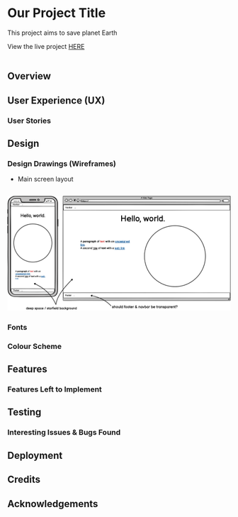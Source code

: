 # **Our Project Title**

This project aims to save planet Earth

View the live project [HERE](https://hashim222.github.io/save-earth)
<br />
<br />
<!-- Responsive design sample image from http://ami.responsivedesign.is/ -->

## Overview

## User Experience (UX)

### User Stories
<!-- /ux -->

## Design

### Design Drawings (Wireframes)
- Main screen layout
<h2 align="center"><img src="docs/wf-main_screen_mockup.png"></h2>

### Fonts

### Colour Scheme
<!-- /design section -->

## Features

### Features Left to Implement

## Testing

### Interesting Issues & Bugs Found

## Deployment

## Credits

## Acknowledgements

